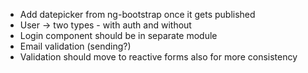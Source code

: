 - Add datepicker from ng-bootstrap once it gets published
- User -> two types - with auth and without
- Login component should be in separate module
- Email validation (sending?)
- Validation should move to reactive forms also for more consistency